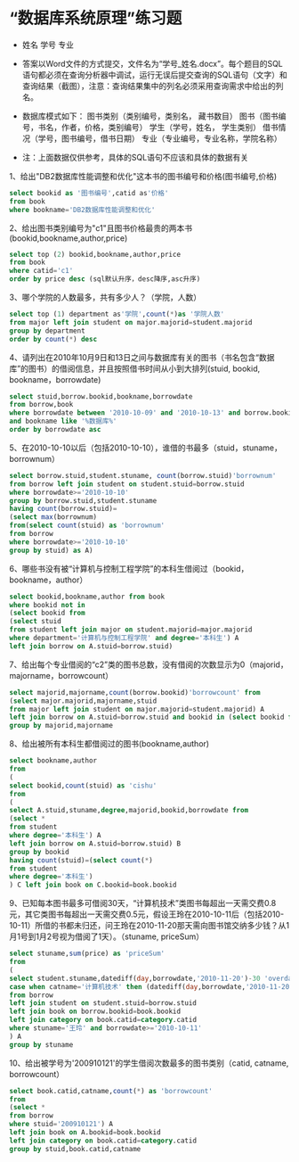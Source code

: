 # “数据库系统原理”练习题

* 姓名                 学号                 专业                  

* 答案以Word文件的方式提交，文件名为“学号_姓名.docx”。每个题目的SQL语句都必须在查询分析器中调试，运行无误后提交查询的SQL语句（文字）和查询结果（截图），注意：查询结果集中的列名必须采用查询需求中给出的列名。

* 数据库模式如下：
图书类别（类别编号，类别名， 藏书数目）
图书（图书编号，书名，作者，价格，类别编号）
学生（学号，姓名， 学生类别）
借书情况（学号，图书编号，借书日期）
专业（专业编号，专业名称，学院名称）
* 注：上面数据仅供参考，具体的SQL语句不应该和具体的数据有关

1、给出"DB2数据库性能调整和优化"这本书的图书编号和价格(图书编号,价格)
```sql
select bookid as '图书编号',catid as'价格' 
from book
where bookname='DB2数据库性能调整和优化' 
```
2、给出图书类别编号为"c1"且图书价格最贵的两本书(bookid,bookname,author,price)
```sql
select top (2) bookid,bookname,author,price
from book
where catid='c1'
order by price desc (sql默认升序，desc降序,asc升序)
```
3、哪个学院的人数最多，共有多少人？（学院，人数）
```sql
select top (1) department as'学院',count(*)as '学院人数'
from major left join student on major.majorid=student.majorid
group by department 
order by count(*) desc
```
4、请列出在2010年10月9日和13日之间与数据库有关的图书（书名包含“数据库”的图书）的借阅信息，并且按照借书时间从小到大排列(stuid, bookid,  bookname，borrowdate)
```sql
select stuid,borrow.bookid,bookname,borrowdate
from borrow,book
where borrowdate between '2010-10-09' and '2010-10-13' and borrow.bookid=book.bookid
and bookname like '%数据库%'
order by borrowdate asc 
```
5、在2010-10-10以后（包括2010-10-10），谁借的书最多（stuid，stuname，borrownum）
```sql
select borrow.stuid,student.stuname, count(borrow.stuid)'borrownum'
from borrow left join student on student.stuid=borrow.stuid
where borrowdate>='2010-10-10'
group by borrow.stuid,student.stuname
having count(borrow.stuid)=
(select max(borrownum)
from(select count(stuid) as 'borrownum'
from borrow
where borrowdate>='2010-10-10'
group by stuid) as A)
```
6、哪些书没有被“计算机与控制工程学院”的本科生借阅过（bookid，bookname，author）
```sql
select bookid,bookname,author from book
where bookid not in
(select bookid from
(select stuid
from student left join major on student.majorid=major.majorid
where department='计算机与控制工程学院' and degree='本科生') A
left join borrow on A.stuid=borrow.stuid)
```
7、给出每个专业借阅的“c2”类的图书总数，没有借阅的次数显示为0（majorid，majorname，borrowcount）
```sql
select majorid,majorname,count(borrow.bookid)'borrowcount' from
(select major.majorid,majorname,stuid 
from major left join student on major.majorid=student.majorid) A
left join borrow on A.stuid=borrow.stuid and bookid in (select bookid from book where catid='c2')
group by majorid,majorname
```
8、给出被所有本科生都借阅过的图书(bookname,author)
```sql
select bookname,author
from 
(
select bookid,count(stuid) as 'cishu'
from
(
select A.stuid,stuname,degree,majorid,bookid,borrowdate from
(select * 
from student 
where degree='本科生') A 
left join borrow on A.stuid=borrow.stuid) B
group by bookid
having count(stuid)=(select count(*)
from student 
where degree='本科生')
) C left join book on C.bookid=book.bookid
```
9、已知每本图书最多可借阅30天，“计算机技术”类图书每超出一天需交费0.8元，其它类图书每超出一天需交费0.5元，假设王玲在2010-10-11后（包括2010-10-11）所借的书都未归还，问王玲在2010-11-20那天需向图书馆交纳多少钱？从1月1号到1月2号视为借阅了1天）。（stuname, priceSum）
```sql
select stuname,sum(price) as 'priceSum'
from
(
select student.stuname,datediff(day,borrowdate,'2010-11-20')-30 'overdate',
case when catname='计算机技术' then (datediff(day,borrowdate,'2010-11-20')-30)*0.8 else (datediff(day,borrowdate,'2010-11-20')-30)*0.5 end 'price'
from borrow
left join student on student.stuid=borrow.stuid
left join book on borrow.bookid=book.bookid
left join category on book.catid=category.catid
where stuname='王玲' and borrowdate>='2010-10-11'
) A
group by stuname
```
10、给出被学号为'200910121'的学生借阅次数最多的图书类别（catid, catname, borrowcount）
```sql
select book.catid,catname,count(*) as 'borrowcount'
from
(select *
from borrow
where stuid='200910121') A
left join book on A.bookid=book.bookid
left join category on book.catid=category.catid
group by stuid,book.catid,catname
```
